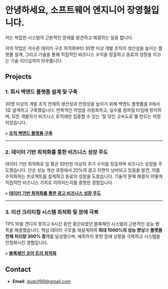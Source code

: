 # 안녕하세요, 소프트웨어 엔지니어 장영철입니다.

저는 복잡한 시스템의 근본적인 문제를 발견하고 해결하는 일을 합니다.

저의 작업은 저수준 데이터 구조 최적화부터 30명 이상 개발 조직의 생산성을 높이는 플랫폼 설계, 그리고 기술을 통해 직접적인 비즈니스 수익을 창출하고 동료의 성장을 이끄는 기술 리더십까지 아우릅니다.

## Projects

### 1. 회사 백엔드 플랫폼 설계 및 구축

30명 이상의 개발 조직 전체의 생산성과 안정성을 높이기 위해 백엔드 플랫폼을 0에서 1로 설계하고 구축했습니다. 반복적인 작업을 자동화하고, 실수를 컴파일 타임에 방지하며, 모든 개발자가 비즈니스 로직에만 집중할 수 있는 '잘 닦인 고속도로'를 만드는 여정이었습니다.

&raquo; **[조직 백엔드 플랫폼 구축](./bun-platform.md)**

---

### 2. 데이터 기반 최적화를 통한 비즈니스 성장 주도

데이터 기반 최적화로 일 평균 50만원 이상의 추가 수익을 창출하며 비즈니스 성장을 주도했습니다. 단순 성능 개선 과정에서 20%의 광고 지면이 낭비되고 있음을 발견, 이를 수익화하는 프로젝트를 설계하고 동료의 성장을 도왔습니다. 기술적 문제 해결이 어떻게 직접적인 비즈니스 가치로 이어지는지를 증명한 경험입니다.

&raquo; **[데이터 기반 최적화를 통한 광고 비즈니스 성장 주도](./bun-advertisement.md)**

---

### 3. 미션 크리티컬 시스템 최적화 및 장애 극복

TPS 10을 견디지 못하고 6시간 동안 중단되었던 블록체인 시스템의 근본적인 성능 병목을 해결했습니다. 핵심 데이터 구조를 재설계하여 **최대 1000%의 성능 향상**과 **플랫폼 전체 처리량 300% 증가**를 달성했으며, 예측하지 못한 장애 상황을 극복하고 시스템을 안정화시킨 경험입니다.

&raquo; **[블록체인 코어 트리 최적화](./blockchain.md)**

## Contact

- **Email**: dudcjf89@gmail.com

